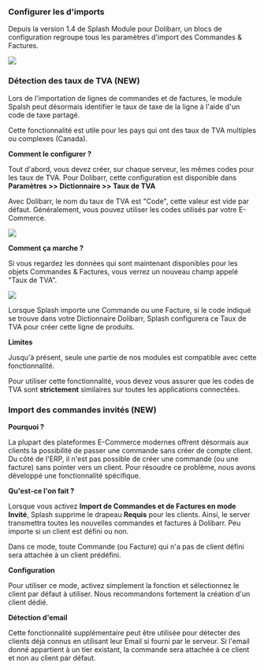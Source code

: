 
### Configurer les d'imports

Depuis la version 1.4 de Splash Module pour Dolibarr, un blocs de configuration regroupe tous les paramètres d'import des Commandes & Factures.

![](https://splashsync.github.io/Dolibarr/img/screenshot_6.png)

### Détection des taux de TVA (NEW) 

Lors de l'importation de lignes de commandes et de factures, le module Spalsh peut désormais identifier le taux de taxe de la ligne à l'aide d'un code de taxe partagé.

Cette fonctionnalité est utile pour les pays qui ont des taux de TVA multiples ou complexes (Canada).

**Comment le configurer ?**
  
Tout d'abord, vous devez créer, sur chaque serveur, les mêmes codes pour les taux de TVA. Pour Dolibarr, cette configuration est disponible dans **Paramètres >> Dictionnaire >> Taux de TVA**

Avec Dolibarr, le nom du taux de TVA est "Code", cette valeur est vide par défaut. Généralement, vous pouvez utiliser les codes utilisés par votre E-Commerce.

![](https://splashsync.github.io/Dolibarr/img/screenshot_8.png)

**Comment ça marche ?**

Si vous regardez les données qui sont maintenant disponibles pour les objets Commandes & Factures, vous verrez un nouveau champ appelé "Taux de TVA".

![](https://splashsync.github.io/Dolibarr/img/screenshot_9.png)

Lorsque Splash importe une Commande ou une Facture, si le code indiqué se trouve dans votre Dictionnaire Dolibarr, Splash configurera ce Taux de TVA pour créer cette ligne de produits.

**Limites**

Jusqu'à présent, seule une partie de nos modules est compatible avec cette fonctionnalité.

Pour utiliser cette fonctionnalité, vous devez vous assurer que les codes de TVA sont **strictement** similaires sur toutes les applications connectées.


### Import des commandes invités (NEW)

**Pourquoi ?**

La plupart des plateformes E-Commerce modernes offrent désormais aux clients la possibilité de passer une commande sans créer de compte client.
Du côté de l'ERP, il n'est pas possible de créer une commande (ou une facture) sans pointer vers un client.
Pour résoudre ce problème, nous avons développé une fonctionnalité spécifique.

**Qu'est-ce l'on fait ?**

Lorsque vous activez **Import de Commandes et de Factures en mode Invité**, Splash supprime le drapeau **Requis** pour les clients. 
Ainsi, le server transmettra toutes les nouvelles commandes et factures à Dolibarr.
Peu importe si un client est défini ou non.

Dans ce mode, toute Commande (ou Facture) qui n'a pas de client défini sera attachée à un client prédéfini.

**Configuration**

Pour utiliser ce mode, activez simplement la fonction et sélectionnez le client par défaut à utiliser. Nous recommandons fortement la création d'un client dédié.

**Détection d'email**

Cette fonctionnalité supplémentaire peut être utilisée pour détecter des clients déjà connus en utilisant leur Email si fourni par le serveur.
Si l'email donné appartient à un tier existant, la commande sera attachée à ce client et non au client par défaut.